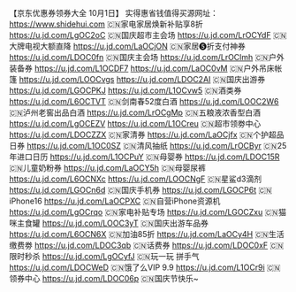 【京东优惠券领券大全 10月1日】
实得惠省钱值得买源网址：https://www.shidehui.com
🇨🇳家电家居焕新补贴享8折
https://u.jd.com/LgOC2oC
🇨🇳国庆超市主会场
https://u.jd.com/LrOCYdF
🇨🇳大牌电视大额直降
https://u.jd.com/LaOCjON
🇨🇳家居❺折支付神券
https://u.jd.com/LDOC0fn 
🇨🇳国庆主会场
https://u.jd.com/LrOClmh
🇨🇳户外装备券
https://u.jd.com/L1OCDF7
https://u.jd.com/LaOC0vM
🇨🇳户外吊床帐篷
https://u.jd.com/LOOCvgs
https://u.jd.com/LDOC2AI
🇨🇳国庆出游券
https://u.jd.com/LGOCPKJ
https://u.jd.com/L1OCvw5
🇨🇳酒类券
https://u.jd.com/L6OCTVT
🇨🇳剑南春52度白酒
https://u.jd.com/LOOC2W6
🇨🇳泸州老窖出品白酒
https://u.jd.com/LrOCgMp
🇨🇳五粮液浓香型白酒
https://u.jd.com/LgOCEZV
https://u.jd.com/L1OCreu
🇨🇳超市领劵中心
https://u.jd.com/LDOCZZX
🇨🇳家清券
https://u.jd.com/LaOCjfx
🇨🇳个护超品日券
https://u.jd.com/L1OC0SZ
🇨🇳清风抽纸
https://u.jd.com/LrOCByr
🇨🇳25年进口日历
https://u.jd.com/L1OCPuY
🇨🇳母婴券
https://u.jd.com/LDOC15R
🇨🇳儿童奶粉券
https://u.jd.com/LaOCY5h
🇨🇳母婴尿裤
https://u.jd.com/L6OCNXc
https://u.jd.com/LOOCNgF
🇨🇳星鲨d3滴剂
https://u.jd.com/LGOCn6d
🇨🇳国庆手机券
https://u.jd.com/LGOCP6t
🇨🇳iPhone16
https://u.jd.com/LaOCPXC
🇨🇳自营iPhone资源机
https://u.jd.com/LgOCrqo
🇨🇳家电补贴专场
https://u.jd.com/LGOCZxu
🇨🇳猫咪主食罐
https://u.jd.com/LOOC3yT
🇨🇳国庆出游车品券
https://u.jd.com/L6OCN6X
🇨🇳加油85折
https://u.jd.com/LaOCy4H
🇨🇳生活缴费劵
https://u.jd.com/LDOC3qb
🇨🇳话费券
https://u.jd.com/LDOC0xF
🇨🇳限时秒杀
https://u.jd.com/LgOCyfJ
🇨🇳玩一玩 拼手气
https://u.jd.com/LDOCWeD
🇨🇳饿了么VIP 9.9
https://u.jd.com/L1OCr9i
🇨🇳领券中心
https://u.jd.com/LDOC06p
🇨🇳国庆节快乐~